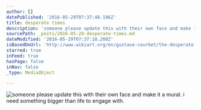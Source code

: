 ```yaml
---
author: []
datePublished: '2016-05-29T07:37:48.196Z'
title: desperate times
description: 'someone please update this with their own face and make it a mural. i need something bigger than life to engage with. '
sourcePath: _posts/2016-05-28-desperate-times.md
dateModified: '2016-05-29T07:37:18.208Z'
isBasedOnUrl: 'http://www.wikiart.org/en/gustave-courbet/the-desperate-man-self-portrait-1845'
starred: true
inFeed: true
hasPage: false
inNav: false
_type: MediaObject

---
```

![someone please update this with their own face and make it a mural. i need something bigger than life to engage with. ](https://the-grid-user-content.s3-us-west-2.amazonaws.com/5b21f348-7b23-4827-81c6-304f5e0ba6f0.jpg)